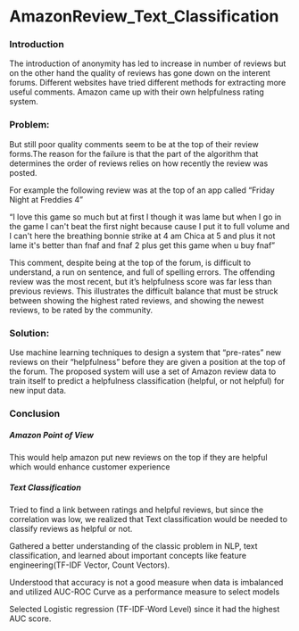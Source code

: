 # AmazonReview_Text_Classification

### Introduction

The introduction of anonymity has led to increase in number of reviews but on the other hand the quality of reviews has gone down on the interent forums. Different websites have tried different methods for extracting more useful comments. Amazon came up with their own helpfulness rating system.

### Problem:

But still poor quality comments seem to be at the top of their review forms.The reason for the failure is that the part of the algorithm that determines the order of reviews relies on how recently the review was posted.

For example the following review was at the top of an app called “Friday Night at Freddies 4”

“I love this game so much but at first I though it was lame but when I go in the game I can't beat the first night because cause I put it to full volume and I can't here the breathing bonnie strike at 4 am Chica at 5 and plus it not lame it's better than fnaf and fnaf 2 plus get this game when u buy fnaf”

This comment, despite being at the top of the forum, is difficult to understand, a run on sentence, and full of spelling errors. The offending review was the most recent, but it’s helpfulness score was far less than previous reviews. This illustrates the difficult balance that must be struck between showing the highest rated reviews, and showing the newest reviews, to be rated by the community.

### Solution:

Use machine learning techniques to design a system that “pre-rates” new reviews on their “helpfulness” before they are given a position at the top of the forum. The proposed system will use a set of Amazon review data to train itself to predict a helpfulness classification (helpful, or not helpful) for new input data.

### Conclusion
##### Amazon Point of View

This would help amazon put new reviews on the top if they are helpful which would enhance customer experience

##### Text Classification
Tried to find a link between ratings and helpful reviews, but since the correlation was low, we realized that Text classification would be needed to classify reviews as helpful or not.

Gathered a better understanding of the classic problem in NLP, text classification, and learned about important concepts like feature engineering(TF-IDF Vector, Count Vectors).

Understood that accuracy is not a good measure when data is imbalanced and utilized AUC-ROC Curve as a performance measure to select models

Selected Logistic regression (TF-IDF-Word Level) since it had the highest AUC score.
